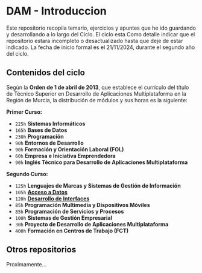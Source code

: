 # DAM - Introduccion
Este repositorio recopila temario, ejercicios y apuntes que he ido guardando y desarrollando a lo largo del Ciclo. El ciclo esta Como detalle indicar que el repositorio estara incompleto o desactualizado hasta que deje de estar indicado. La fecha de inicio formal es el 21/11/2024, durante el segundo año del ciclo.

## Contenidos del ciclo
Según la **Orden de 1 de abril de 2013**, que establece el currículo del título de Técnico Superior en Desarrollo de Aplicaciones Multiplataforma en la Región de Murcia, la distribución de módulos y sus horas es la siguiente:

**Primer Curso:**

- `225h` **Sistemas Informáticos**
- `165h` **Bases de Datos**
- `230h` **Programación**
- `90h` **Entornos de Desarrollo**
- `90h` **Formación y Orientación Laboral (FOL)**
- `60h` **Empresa e Iniciativa Emprendedora**
- `90h` **Inglés Técnico para Desarrollo de Aplicaciones Multiplataforma**

**Segundo Curso:**

- `125h` **Lenguajes de Marcas y Sistemas de Gestión de Información**
- `105h` [**Acceso a Datos**](Curso%20FPGS%20-%20DAM/2º%20DAM%202024-25/1.%20Acceso%20a%20Datos%20[AD]/AdIndex.md)
- `120h` [**Desarrollo de Interfaces**](Curso%20FPGS%20-%20DAM/2º%20DAM%202024-25/4.%20Desarrollo%20de%20Interfaces%20[DI]/DiIndex.md)
- `85h` **Programación Multimedia y Dispositivos Móviles**
- `85h` **Programación de Servicios y Procesos**
- `100h` **Sistemas de Gestión Empresarial**
- `30h` **Proyecto de Desarrollo de Aplicaciones Multiplataforma**
- `400h` **Formación en Centros de Trabajo (FCT)**

## Otros repositorios

Proximamente...


